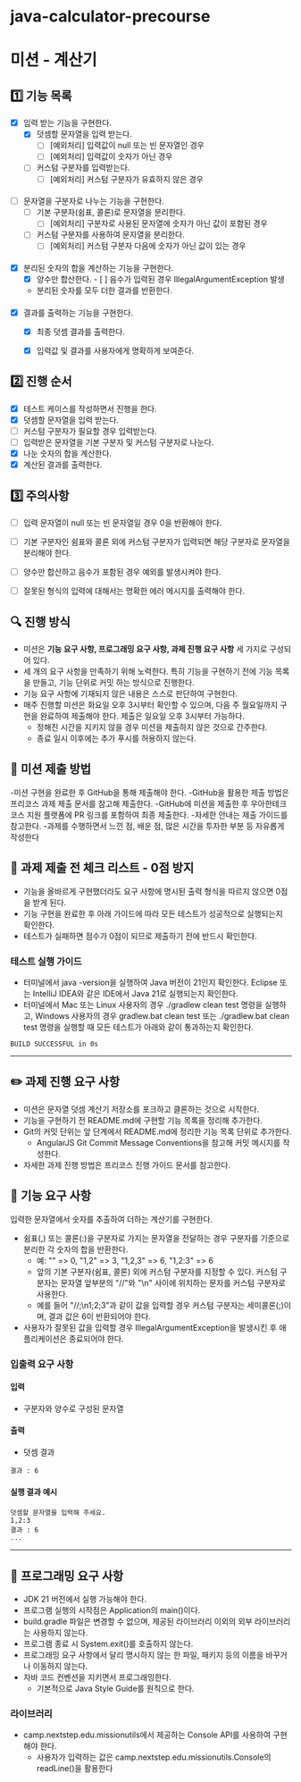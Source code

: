 # java-calculator-precourse

# 미션 - 계산기

## 1️⃣ 기능 목록
- [X] 입력 받는 기능을 구현한다.
    - [X] 덧셈할 문자열을 입력 받는다.
        - [ ] [예외처리] 입력값이 null 또는 빈 문자열인 경우
        - [ ] [예외처리] 입력값이 숫자가 아닌 경우
    - [ ] 커스텀 구분자를 입력받는다.
        - [ ] [예외처리] 커스텀 구분자가 유효하지 않은 경우
####
- [ ] 문자열을 구분자로 나누는 기능을 구현한다.
    - [ ] 기본 구분자(쉼표, 콜론)로 문자열을 분리한다.
        - [ ] [예외처리] 구분자로 사용된 문자열에 숫자가 아닌 값이 포함된 경우
    - [ ] 커스텀 구분자를 사용하여 문자열을 분리한다.
        - [ ] [예외처리] 커스텀 구분자 다음에 숫자가 아닌 값이 있는 경우
####
- [X] 분리된 숫자의 합을 계산하는 기능을 구현한다.
    - [X]  양수만 합산한다.
      - [ ] 음수가 입력된 경우 IllegalArgumentException 발생
    - 분리된 숫자를 모두 더한 결과를 반환한다.
#### 
- [X] 결과를 출력하는 기능을 구현한다.
    - [X] 최종 덧셈 결과를 출력한다.
    - [X] 입력값 및 결과를 사용자에게 명확하게 보여준다.


## 2️⃣ 진행 순서
- [X] 테스트 케이스를 작성하면서 진행을 한다.
- [X] 덧셈할 문자열을 입력 받는다.
- [ ] 커스텀 구분자가 필요할 경우 입력받는다.
- [ ] 입력받은 문자열을 기본 구분자 및 커스텀 구분자로 나눈다.
- [X] 나눈 숫자의 합을 계산한다.
- [X] 계산된 결과를 출력한다.

## 3️⃣ 주의사항
- [ ] 입력 문자열이 null 또는 빈 문자열일 경우 0을 반환해야 한다.
- [ ] 기본 구분자인 쉼표와 콜론 외에 커스텀 구분자가 입력되면 해당 구분자로 문자열을 분리해야 한다.
- [ ] 양수만 합산하고 음수가 포함된 경우 예외를 발생시켜야 한다.
- [ ] 잘못된 형식의 입력에 대해서는 명확한 에러 메시지를 출력해야 한다.



## 🔍 진행 방식

- 미션은 **기능 요구 사항, 프로그래밍 요구 사항, 과제 진행 요구 사항** 세 가지로 구성되어 있다.
- 세 개의 요구 사항을 만족하기 위해 노력한다. 특히 기능을 구현하기 전에 기능 목록을 만들고, 기능 단위로 커밋 하는 방식으로 진행한다.
- 기능 요구 사항에 기재되지 않은 내용은 스스로 판단하여 구현한다.
- 매주 진행할 미션은 화요일 오후 3시부터 확인할 수 있으며, 다음 주 월요일까지 구현을 완료하여 제출해야 한다. 제출은 일요일 오후 3시부터 가능하다.
    - 정해진 시간을 지키지 않을 경우 미션을 제출하지 않은 것으로 간주한다.
    - 종료 일시 이후에는 추가 푸시를 허용하지 않는다.

## 📮 미션 제출 방법

-미션 구현을 완료한 후 GitHub을 통해 제출해야 한다.
-GitHub을 활용한 제출 방법은 프리코스 과제 제출 문서를 참고해 제출한다.
-GitHub에 미션을 제출한 후 우아한테크코스 지원 플랫폼에 PR 링크를 포함하여 최종 제출한다.
-자세한 안내는 제출 가이드를 참고한다.
-과제를 수행하면서 느낀 점, 배운 점, 많은 시간을 투자한 부분 등 자유롭게 작성한다

## 🚨 과제 제출 전 체크 리스트 - 0점 방지

- 기능을 올바르게 구현했더라도 요구 사항에 명시된 출력 형식을 따르지 않으면 0점을 받게 된다.
- 기능 구현을 완료한 후 아래 가이드에 따라 모든 테스트가 성공적으로 실행되는지 확인한다.
- 테스트가 실패하면 점수가 0점이 되므로 제출하기 전에 반드시 확인한다.

### 테스트 실행 가이드

- 터미널에서 java -version을 실행하여 Java 버전이 21인지 확인한다. Eclipse 또는 IntelliJ IDEA와 같은 IDE에서 Java 21로 실행되는지 확인한다.
- 터미널에서 Mac 또는 Linux 사용자의 경우 ./gradlew clean test 명령을 실행하고, Windows 사용자의 경우 gradlew.bat clean test 또는 ./gradlew.bat clean test 명령을 실행할 때 모든 테스트가 아래와 같이 통과하는지 확인한다.
```
BUILD SUCCESSFUL in 0s
```

---
## ✏️ 과제 진행 요구 사항

- 미션은 문자열 덧셈 계산기 저장소를 포크하고 클론하는 것으로 시작한다.
- 기능을 구현하기 전 README.md에 구현할 기능 목록을 정리해 추가한다.
- Git의 커밋 단위는 앞 단계에서 README.md에 정리한 기능 목록 단위로 추가한다.
    - AngularJS Git Commit Message Conventions을 참고해 커밋 메시지를 작성한다.
- 자세한 과제 진행 방법은 프리코스 진행 가이드 문서를 참고한다.

## 🚀 기능 요구 사항

입력한 문자열에서 숫자를 추출하여 더하는 계산기를 구현한다.

- 쉼표(,) 또는 콜론(:)을 구분자로 가지는 문자열을 전달하는 경우 구분자를 기준으로 분리한 각 숫자의 합을 반환한다.
    - 예: "" => 0, "1,2" => 3, "1,2,3" => 6, "1,2:3" => 6
    - 앞의 기본 구분자(쉼표, 콜론) 외에 커스텀 구분자를 지정할 수 있다. 커스텀 구분자는 문자열 앞부분의 "//"와 "\n" 사이에 위치하는 문자를 커스텀 구분자로 사용한다.
    - 예를 들어 "//;\n1;2;3"과 같이 값을 입력할 경우 커스텀 구분자는 세미콜론(;)이며, 결과 값은 6이 반환되어야 한다.
- 사용자가 잘못된 값을 입력할 경우 IllegalArgumentException을 발생시킨 후 애플리케이션은 종료되어야 한다.
### 입출력 요구 사항

#### 입력

- 구분자와 양수로 구성된 문자열

#### 출력

- 덧셈 결과

```
결과 : 6
```

#### 실행 결과 예시

```
덧셈할 문자열을 입력해 주세요.
1,2:3
결과 : 6
...
```

---

## 🎯 프로그래밍 요구 사항

- JDK 21 버전에서 실행 가능해야 한다.
- 프로그램 실행의 시작점은 Application의 main()이다.
- build.gradle 파일은 변경할 수 없으며, 제공된 라이브러리 이외의 외부 라이브러리는 사용하지 않는다.
- 프로그램 종료 시 System.exit()를 호출하지 않는다.
- 프로그래밍 요구 사항에서 달리 명시하지 않는 한 파일, 패키지 등의 이름을 바꾸거나 이동하지 않는다.
- 자바 코드 컨벤션을 지키면서 프로그래밍한다.
    - 기본적으로 Java Style Guide를 원칙으로 한다.

### 라이브러리

- camp.nextstep.edu.missionutils에서 제공하는 Console API를 사용하여 구현해야 한다.
    - 사용자가 입력하는 값은 camp.nextstep.edu.missionutils.Console의 readLine()을 활용한다
